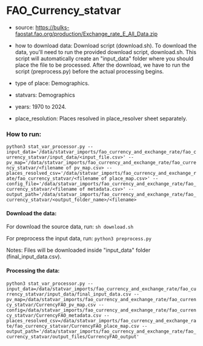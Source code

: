 # FAO_Currency_statvar

- source:  https://bulks-faostat.fao.org/production/Exchange_rate_E_All_Data.zip

- how to download data: Download script (download.sh).
    To download the data, you'll need to run the provided download script, download.sh. This script will automatically create an "input_data" folder where you should place the file to be processed. After the download, we have to run the script (preprocess.py) before the actual processing begins.

- type of place: Demographics.

- statvars: Demographics

- years: 1970 to 2024.

- place_resolution: Places resolved in place_resolver sheet separately.

### How to run:

`python3 stat_var_processor.py --input_data='/data/statvar_imports/fao_currency_and_exchange_rate/fao_currency_statvar/input_data/<input_file.csv>' --pv_map='/data/statvar_imports/fao_currency_and_exchange_rate/fao_currency_statvar/<filename of pv_map.csv> --places_resolved_csv='/data/statvar_imports/fao_currency_and_exchange_rate/fao_currency_statvar/<filename of place_map.csv>' --config_file='/data/statvar_imports/fao_currency_and_exchange_rate/fao_currency_statvar/<filename of metadata.csv>' --output_path='/data/statvar_imports/fao_currency_and_exchange_rate/fao_currency_statvar/<output_folder_name>/<filename>`

#### Download the data: 

For download the source data, run:
`sh download.sh`

For preprocess the input data, run:
`python3 preprocess.py`

Notes: Files will be downloaded inside "input_data" folder (final_input_data.csv).

#### Processing the data:

`python3 stat_var_processor.py --input_data=/data/statvar_imports/fao_currency_and_exchange_rate/fao_currency_statvar/input_data/final_input_data.csv --pv_map=/data/statvar_imports/fao_currency_and_exchange_rate/fao_currency_statvar/CurrencyFAO_pv_map.csv --config=/data/statvar_imports/fao_currency_and_exchange_rate/fao_currency_statvar/CurrencyFAO_metadata.csv --places_resolved_csv=/data/statvar_imports/fao_currency_and_exchange_rate/fao_currency_statvar/CurrencyFAO_place_map.csv --output_path='/data/statvar_imports/fao_currency_and_exchange_rate/fao_currency_statvar/output_files/CurrencyFAO_output'`


